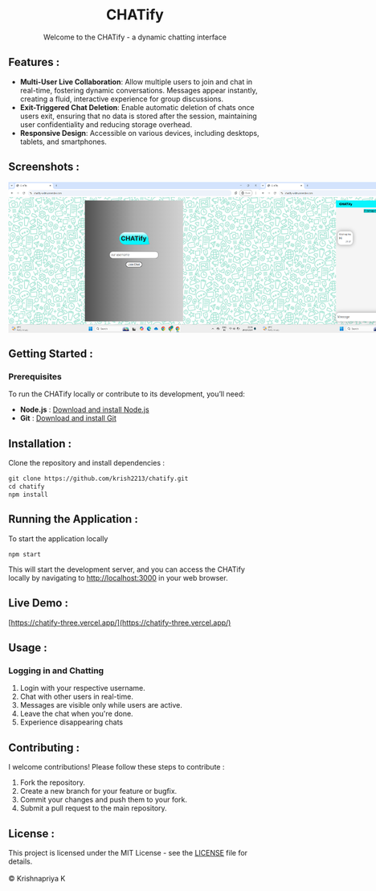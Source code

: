 <div align="center"><h1>CHATify</h1></div>
<div align="center">Welcome to the CHATify - a dynamic chatting interface</div>

Features :
--------
* **Multi-User Live Collaboration**: Allow multiple users to join and chat in real-time, fostering dynamic conversations. Messages appear instantly, creating a fluid, interactive experience for group discussions.
* **Exit-Triggered Chat Deletion**: Enable automatic deletion of chats once users exit, ensuring that no data is stored after the session, maintaining user confidentiality and reducing storage overhead.
* **Responsive Design**: Accessible on various devices, including desktops, tablets, and smartphones.
  
Screenshots :
-----------
<div style="display:flex;">
  <img src="public/login.png" width="500" height="300">
  <img src="public/chat.png" width="500" height="300">
</div>

Getting Started :
---------------
### Prerequisites

To run the CHATify locally or contribute to its development, you’ll need:

* **Node.js** : [Download and install Node.js](https://nodejs.org/)
* **Git** : [Download and install Git](https://git-scm.com/)

Installation :
------------
Clone the repository and install dependencies :

    git clone https://github.com/krish2213/chatify.git
    cd chatify
    npm install
        

Running the Application :
-----------------------
To start the application locally

    npm start
    
This will start the development server, and you can access the CHATify locally by navigating to [http://localhost:3000](http://localhost:3000) in your web browser.

Live Demo :
-----------------------
  [https://chatify-three.vercel.app/](https://chatify-three.vercel.app/)

Usage :
-----
### Logging in and Chatting

1.  Login with your respective username.
2.  Chat with other users in real-time.
3.  Messages are visible only while users are active.
4.  Leave the chat when you're done.
5.  Experience disappearing chats

Contributing :
------------
I welcome contributions! Please follow these steps to contribute :
1.  Fork the repository.
2.  Create a new branch for your feature or bugfix.
3.  Commit your changes and push them to your fork.
4.  Submit a pull request to the main repository.


License :
-------
This project is licensed under the MIT License - see the [LICENSE](LICENSE) file for details.
<br><br>
&copy; Krishnapriya K
